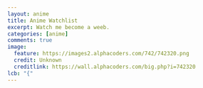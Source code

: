 ```yaml
---
layout: anime
title: Anime Watchlist
excerpt: Watch me become a weeb.
categories: [anime]
comments: true
image:
  feature: https://images2.alphacoders.com/742/742320.png
  credit: Unknown
  creditlink: https://wall.alphacoders.com/big.php?i=742320
lcb: "{"
---
```

